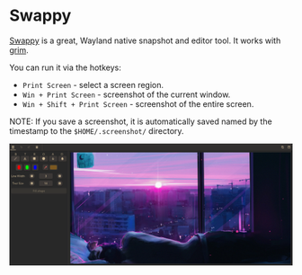 # Swappy

[Swappy](https://github.com/jtheoof/swappy/) is a great, Wayland native snapshot
and editor tool. It works with [grim](https://github.com/emersion/grim/).

You can run it via the hotkeys:

- `Print Screen` - select a screen region.
- `Win + Print Screen` - screenshot of the current window.
- `Win + Shift + Print Screen` - screenshot of the entire screen.

NOTE: If you save a screenshot, it is automatically saved named by the timestamp
to the `$HOME/.screenshot/` directory.

![swappy](swappy.png "swappy")
